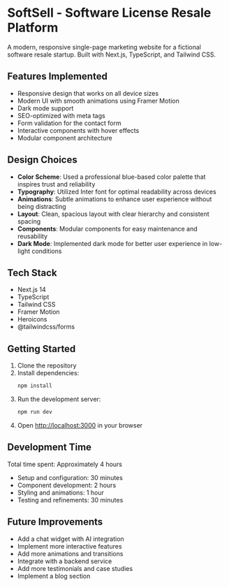 # SoftSell - Software License Resale Platform

A modern, responsive single-page marketing website for a fictional software resale startup. Built with Next.js, TypeScript, and Tailwind CSS.

## Features Implemented

- Responsive design that works on all device sizes
- Modern UI with smooth animations using Framer Motion
- Dark mode support
- SEO-optimized with meta tags
- Form validation for the contact form
- Interactive components with hover effects
- Modular component architecture

## Design Choices

- **Color Scheme**: Used a professional blue-based color palette that inspires trust and reliability
- **Typography**: Utilized Inter font for optimal readability across devices
- **Animations**: Subtle animations to enhance user experience without being distracting
- **Layout**: Clean, spacious layout with clear hierarchy and consistent spacing
- **Components**: Modular components for easy maintenance and reusability
- **Dark Mode**: Implemented dark mode for better user experience in low-light conditions

## Tech Stack

- Next.js 14
- TypeScript
- Tailwind CSS
- Framer Motion
- Heroicons
- @tailwindcss/forms

## Getting Started

1. Clone the repository
2. Install dependencies:
   ```bash
   npm install
   ```
3. Run the development server:
   ```bash
   npm run dev
   ```
4. Open [http://localhost:3000](http://localhost:3000) in your browser

## Development Time

Total time spent: Approximately 4 hours
- Setup and configuration: 30 minutes
- Component development: 2 hours
- Styling and animations: 1 hour
- Testing and refinements: 30 minutes

## Future Improvements

- Add a chat widget with AI integration
- Implement more interactive features
- Add more animations and transitions
- Integrate with a backend service
- Add more testimonials and case studies
- Implement a blog section
